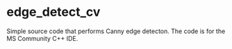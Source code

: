 # edge_detect_cv
Simple source code that performs Canny edge detecton. The code is for the MS Community C++ IDE.
